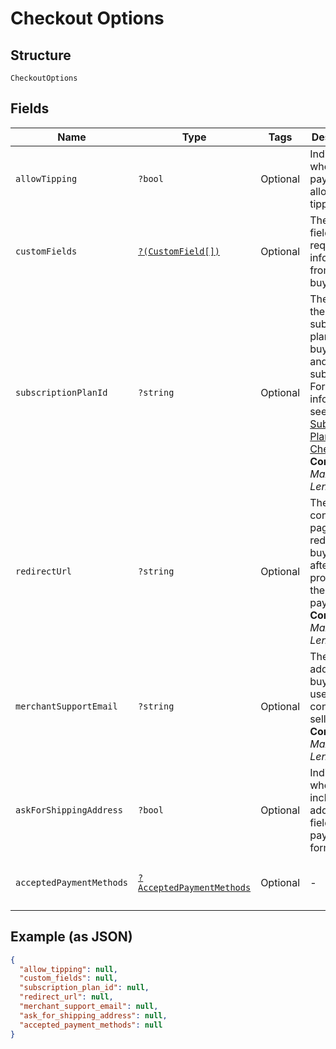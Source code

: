 
# Checkout Options

## Structure

`CheckoutOptions`

## Fields

| Name | Type | Tags | Description | Getter | Setter |
|  --- | --- | --- | --- | --- | --- |
| `allowTipping` | `?bool` | Optional | Indicates whether the payment allows tipping. | getAllowTipping(): ?bool | setAllowTipping(?bool allowTipping): void |
| `customFields` | [`?(CustomField[])`](../../doc/models/custom-field.md) | Optional | The custom fields requesting information from the buyer. | getCustomFields(): ?array | setCustomFields(?array customFields): void |
| `subscriptionPlanId` | `?string` | Optional | The ID of the subscription plan for the buyer to pay and subscribe.<br>For more information, see [Subscription Plan Checkout](https://developer.squareup.com/docs/checkout-api/subscription-plan-checkout).<br>**Constraints**: *Maximum Length*: `255` | getSubscriptionPlanId(): ?string | setSubscriptionPlanId(?string subscriptionPlanId): void |
| `redirectUrl` | `?string` | Optional | The confirmation page URL to redirect the buyer to after Square processes the payment.<br>**Constraints**: *Maximum Length*: `2048` | getRedirectUrl(): ?string | setRedirectUrl(?string redirectUrl): void |
| `merchantSupportEmail` | `?string` | Optional | The email address that buyers can use to contact the seller.<br>**Constraints**: *Maximum Length*: `256` | getMerchantSupportEmail(): ?string | setMerchantSupportEmail(?string merchantSupportEmail): void |
| `askForShippingAddress` | `?bool` | Optional | Indicates whether to include the address fields in the payment form. | getAskForShippingAddress(): ?bool | setAskForShippingAddress(?bool askForShippingAddress): void |
| `acceptedPaymentMethods` | [`?AcceptedPaymentMethods`](../../doc/models/accepted-payment-methods.md) | Optional | - | getAcceptedPaymentMethods(): ?AcceptedPaymentMethods | setAcceptedPaymentMethods(?AcceptedPaymentMethods acceptedPaymentMethods): void |

## Example (as JSON)

```json
{
  "allow_tipping": null,
  "custom_fields": null,
  "subscription_plan_id": null,
  "redirect_url": null,
  "merchant_support_email": null,
  "ask_for_shipping_address": null,
  "accepted_payment_methods": null
}
```


